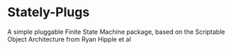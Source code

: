 # Stately-Plugs
A simple pluggable Finite State Machine package, based on the Scriptable Object Architecture from Ryan Hipple et al
